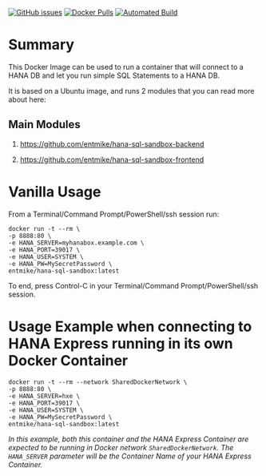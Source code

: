 [![GitHub issues](https://img.shields.io/github/issues/entmike/hana-sql-sandbox-docker.svg)](https://github.com/entmike/hana-sql-sandbox-docker/issues)
[![Docker Pulls](https://img.shields.io/docker/pulls/entmike/hana-sql-sandbox.svg)](https://hub.docker.com/r/entmike/hana-sql-sandbox/)
[![Automated Build](https://img.shields.io/docker/automated/entmike/hana-sql-sandbox.svg)](https://hub.docker.com/r/entmike/hana-sql-sandbox/)

# Summary
This Docker Image can be used to run a container that will connect to a HANA DB and let you run simple SQL Statements to a HANA DB.

It is based on a Ubuntu image, and runs 2 modules that you can read more about here:

## Main Modules
1) https://github.com/entmike/hana-sql-sandbox-backend

2) https://github.com/entmike/hana-sql-sandbox-frontend

# Vanilla Usage
From a Terminal/Command Prompt/PowerShell/ssh session run:
```
docker run -t --rm \
-p 8888:80 \
-e HANA_SERVER=myhanabox.example.com \
-e HANA_PORT=39017 \
-e HANA_USER=SYSTEM \
-e HANA_PW=MySecretPassword \
entmike/hana-sql-sandbox:latest
```
To end, press Control-C in your Terminal/Command Prompt/PowerShell/ssh session.

# Usage Example when connecting to HANA Express running in its own Docker Container
```
docker run -t --rm --network SharedDockerNetwork \
-p 8888:80 \
-e HANA_SERVER=hxe \
-e HANA_PORT=39017 \
-e HANA_USER=SYSTEM \
-e HANA_PW=MySecretPassword \
entmike/hana-sql-sandbox:latest
```
*In this example, both this container and the HANA Express Container are expected to be running in Docker network `SharedDockerNetwork`.  The `HANA_SERVER` parameter will be the Container Name of your HANA Express Container.*
